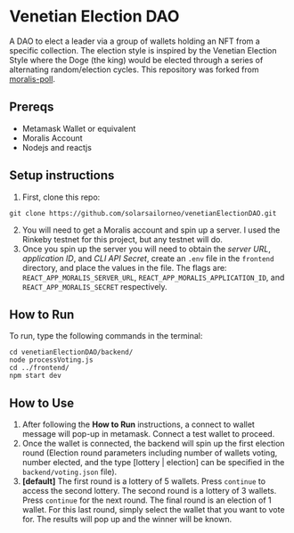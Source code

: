 # Venetian Election DAO

A DAO to elect a leader via a group of wallets holding an NFT from a specific collection. The election style is inspired by the Venetian Election Style where the Doge (the king) would be elected through a series of alternating random/election cycles. This repository was forked from [moralis-poll](https://github.com/ashbeech/moralis-poll).

## Prereqs
- Metamask Wallet or equivalent
- Moralis Account
- Nodejs and reactjs

## Setup instructions
1. First, clone this repo:
```
git clone https://github.com/solarsailorneo/venetianElectionDAO.git
```
2. You will need to get a Moralis account and spin up a server. I used the Rinkeby testnet for this project, but any testnet will do.
3. Once you spin up the server you will need to obtain the *server URL*, *application ID*, and *CLI API Secret*, create an `.env` file in the `frontend` directory, and place the values in the file. The flags are: `REACT_APP_MORALIS_SERVER_URL`, `REACT_APP_MORALIS_APPLICATION_ID`, and `REACT_APP_MORALIS_SECRET` respectively.

## How to Run
To run, type the following commands in the terminal:

```
cd venetianElectionDAO/backend/
node processVoting.js
cd ../frontend/
npm start dev
```

## How to Use
1. After following the **How to Run** instructions, a connect to wallet message will pop-up in metamask. Connect a test wallet to proceed.
2. Once the wallet is connected, the backend will spin up the first election round (Election round parameters including number of wallets voting, number elected, and the type [lottery | election] can be specified in the `backend/voting.json` file).
3. **[default]** The first round is a lottery of 5 wallets. Press `continue` to access the second lottery. The second round is a lottery of 3 wallets. Press `continue` for the next round. The final round is an election of 1 wallet. For this last round, simply select the wallet that you want to vote for. The results will pop up and the winner will be known.
